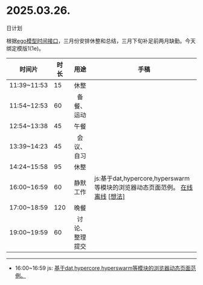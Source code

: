 # 2025.03.26.
日计划

根据[ego模型时间接口](https://gitee.com/hyg/blog/blob/master/timeflow.md)，三月份安排休整和总结，三月下旬补足前两月缺勤。今天绑定模版1(1e)。

| 时间片 | 时长 | 用途 | 手稿 |
| --- | --- | :---: | --- |
| 11:39~11:53 | 15 | 休整 |  |
| 11:54~12:53 | 60 | 备餐、运动 |  |
| 12:54~13:38 | 45 | 午餐 |  |
| 13:39~14:23 | 45 | 会议、自习 |  |
| 14:24~15:58 | 95 | 休整 |  |
| 16:00~16:59 | 60 | 静默工作 | js:基于dat,hypercore,hyperswarm等模块的浏览器动态页面范例。 [在线](http://simp.ly/p/4QDThK) [离线](../../draft/2025/20250326160000.md) <a href="mailto:huangyg@mars22.com?subject=关于2025.03.26.[js:基于dat,hypercore,hyperswarm等模块的浏览器动态页面范例。]任务&body=日期: 20250326%0D%0A序号: 5%0D%0A手稿:../../draft/2025/20250326160000.md%0D%0A---请勿修改邮件主题及以上内容 从下一行开始写您的想法---%0D%0A">[想法]</a> |
| 17:00~18:59 | 120 | 晚餐 |  |
| 19:00~19:59 | 60 | 讨论、整理提交 |  |

---

- 16:00~16:59	js: [基于dat,hypercore,hyperswarm等模块的浏览器动态页面范例。](../../draft/2025/20250326.01.md)
